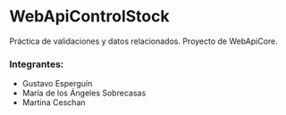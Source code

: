# WebApiControlStock
Práctica de validaciones y datos relacionados. Proyecto de WebApiCore.
<h3>Integrantes:</h3>
<ul>
  <li>Gustavo Esperguín</li>
  <li>María de los Ángeles Sobrecasas</li>
  <li>Martina Ceschan</li>
</ul>
